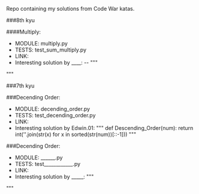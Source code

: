 Repo containing my solutions from Code War katas.

###8th kyu

####Multiply:
- MODULE: multiply.py
- TESTS: test_sum_multiply.py
- LINK:
- Interesting solution by ____:
-- """

"""

###7th kyu

###Decending Order:
- MODULE: decending_order.py
- TESTS: test_decending_order.py
- LINK:
- Interesting solution by Edwin.01:
""" def Descending_Order(num):
    return int(''.join(str(x) for x in sorted(str(num))[::-1]))
"""

###Decending Order:
- MODULE: ______.py
- TESTS: test____________.py
- LINK:
- Interesting solution by _____:
"""

"""

